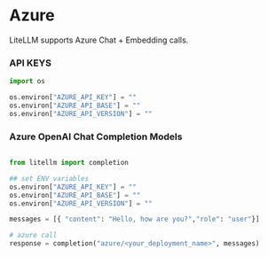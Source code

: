 # Azure
LiteLLM supports Azure Chat + Embedding calls. 

### API KEYS
```python
import os

os.environ["AZURE_API_KEY"] = ""
os.environ["AZURE_API_BASE"] = ""
os.environ["AZURE_API_VERSION"] = ""
```


### Azure OpenAI Chat Completion Models

```python

from litellm import completion

## set ENV variables
os.environ["AZURE_API_KEY"] = ""
os.environ["AZURE_API_BASE"] = ""
os.environ["AZURE_API_VERSION"] = ""

messages = [{ "content": "Hello, how are you?","role": "user"}]

# azure call
response = completion("azure/<your_deployment_name>", messages)
```